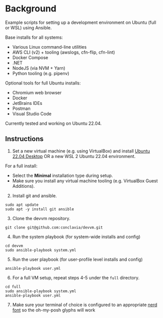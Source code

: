 # Background

Example scripts for setting up a development environment on Ubuntu (full or WSL) using Ansible.

Base installs for all systems:

- Various Linux command-line utilities
- AWS CLI (v2) + tooling (awslogs, cfn-flip, cfn-lint)
- Docker Compose
- .NET
- NodeJS (via NVM + Yarn)
- Python tooling (e.g. pipenv)

Optional tools for full Ubuntu installs:

- Chromium web browser
- Docker
- JetBrains IDEs
- Postman
- Visual Studio Code

Currently tested and working on Ubuntu 22.04.

## Instructions

1. Set a new virtual machine (e.g. using VirtualBox) and install [Ubuntu 22.04 Desktop](https://releases.ubuntu.com/22.04/) OR a new WSL 2 Ubuntu 22.04 environment.

For a full install:

- Select the **Minimal** installation type during setup.
- Make sure you install any virtual machine tooling (e.g. VirtualBox Guest Additions).

2. Install git and ansible.

```
sudo apt update
sudo apt -y install git ansible
```

3. Clone the devvm repository.

```
git clone git@github.com:conclavia/devvm.git
```

4. Run the system playbook (for system-wide installs and config)

```
cd devvm
sudo ansible-playbook system.yml
```

5. Run the user playbook (for user-profile level installs and config)

```
ansible-playbook user.yml
```

6. For a full VM setup, repeat steps 4-5 under the `full` directory.

```
cd full
sudo ansible-playbook system.yml
ansible-playbook user.yml
```

7. Make sure your terminal of choice is configured to an appropriate [nerd font](https://github.com/ryanoasis/nerd-fonts) so the oh-my-posh glyphs will work
